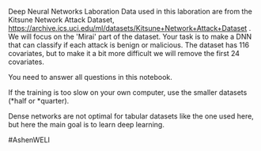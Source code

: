 Deep Neural Networks Laboration
Data used in this laboration are from the Kitsune Network Attack Dataset, https://archive.ics.uci.edu/ml/datasets/Kitsune+Network+Attack+Dataset . We will focus on the 'Mirai' part of the dataset. Your task is to make a DNN that can classify if each attack is benign or malicious. The dataset has 116 covariates, but to make it a bit more difficult we will remove the first 24 covariates.

You need to answer all questions in this notebook.

If the training is too slow on your own computer, use the smaller datasets (*half or *quarter).

Dense networks are not optimal for tabular datasets like the one used here, but here the main goal is to learn deep learning.

#AshenWELI

